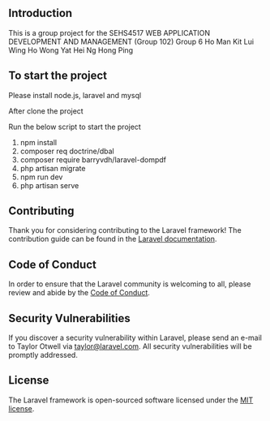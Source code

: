 ## Introduction
This is a group project for the SEHS4517 WEB APPLICATION DEVELOPMENT AND MANAGEMENT (Group 102)
Group 6
Ho Man Kit 
Lui Wing Ho
Wong Yat Hei
Ng Hong Ping

## To start the project
Please install node.js, laravel and mysql

After clone the project 

Run the below script to start the project
1. npm install
2. composer req doctrine/dbal
3. composer require barryvdh/laravel-dompdf
4. php artisan migrate
5. npm run dev
6. php artisan serve




## Contributing

Thank you for considering contributing to the Laravel framework! The contribution guide can be found in the [Laravel documentation](https://laravel.com/docs/contributions).

## Code of Conduct

In order to ensure that the Laravel community is welcoming to all, please review and abide by the [Code of Conduct](https://laravel.com/docs/contributions#code-of-conduct).

## Security Vulnerabilities

If you discover a security vulnerability within Laravel, please send an e-mail to Taylor Otwell via [taylor@laravel.com](mailto:taylor@laravel.com). All security vulnerabilities will be promptly addressed.

## License

The Laravel framework is open-sourced software licensed under the [MIT license](https://opensource.org/licenses/MIT).
